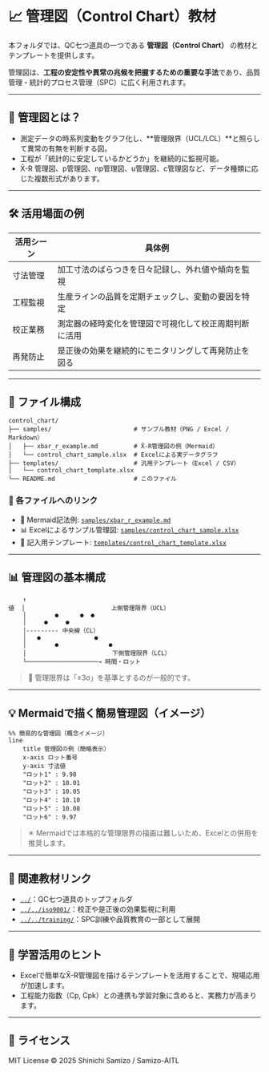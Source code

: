 # 📈 管理図（Control Chart）教材

本フォルダでは、QC七つ道具の一つである **管理図（Control Chart）** の教材とテンプレートを提供します。

管理図は、**工程の安定性や異常の兆候を把握するための重要な手法**であり、品質管理・統計的プロセス管理（SPC）に広く利用されます。

---

## 📌 管理図とは？

- 測定データの時系列変動をグラフ化し、**管理限界（UCL/LCL）**と照らして異常の有無を判断する図。
- 工程が「統計的に安定しているかどうか」を継続的に監視可能。
- X̄-R 管理図、p管理図、np管理図、u管理図、c管理図など、データ種類に応じた複数形式があります。

---

## 🛠️ 活用場面の例

| 活用シーン | 具体例 |
|------------|--------|
| 寸法管理 | 加工寸法のばらつきを日々記録し、外れ値や傾向を監視 |
| 工程監視 | 生産ラインの品質を定期チェックし、変動の要因を特定 |
| 校正業務 | 測定器の経時変化を管理図で可視化して校正周期判断に活用 |
| 再発防止 | 是正後の効果を継続的にモニタリングして再発防止を図る |

---

## 📁 ファイル構成

```plaintext
control_chart/
├── samples/                       # サンプル教材（PNG / Excel / Markdown）
│   ├── xbar_r_example.md          # X̄-R管理図の例（Mermaid）
│   └── control_chart_sample.xlsx  # Excelによる実データグラフ
├── templates/                     # 汎用テンプレート（Excel / CSV）
│   └── control_chart_template.xlsx
└── README.md                      # このファイル
```

### 🔗 各ファイルへのリンク

- 📄 Mermaid記法例: [`samples/xbar_r_example.md`](samples/xbar_r_example.md)  
- 📊 Excelによるサンプル管理図: [`samples/control_chart_sample.xlsx`](samples/control_chart_sample.xlsx)  
- 📝 記入用テンプレート: [`templates/control_chart_template.xlsx`](templates/control_chart_template.xlsx)  

---

## 📊 管理図の基本構成

```
    ↑
値  │                        上側管理限界（UCL）
    │        ●      ●  ●
    │     ●     ●
    │--------- 中央線（CL）
    │   ●               ●
    │        ●              ●
    │                        下側管理限界（LCL）
    └────────────────────→ 時間・ロット
```

> 📌 管理限界は「±3σ」を基準とするのが一般的です。

---

## 💡 Mermaidで描く簡易管理図（イメージ）

```mermaid
%% 簡易的な管理図（概念イメージ）
line
    title 管理図の例（簡略表示）
    x-axis ロット番号
    y-axis 寸法値
    "ロット1" : 9.98
    "ロット2" : 10.01
    "ロット3" : 10.05
    "ロット4" : 10.10
    "ロット5" : 10.08
    "ロット6" : 9.97
```

> ✳ Mermaidでは本格的な管理限界の描画は難しいため、Excelとの併用を推奨します。

---

## 🔗 関連教材リンク

- [`../`](../)：QC七つ道具のトップフォルダ  
- [`../../iso9001/`](../../iso9001/)：校正や是正後の効果監視に利用  
- [`../../training/`](../../training/)：SPC訓練や品質教育の一部として展開  

---

## 🧠 学習活用のヒント

- Excelで簡単なX̄-R管理図を描けるテンプレートを活用することで、現場応用が加速します。
- 工程能力指数（Cp, Cpk）との連携も学習対象に含めると、実務力が高まります。

---

## 📜 ライセンス

MIT License © 2025 Shinichi Samizo / Samizo-AITL
